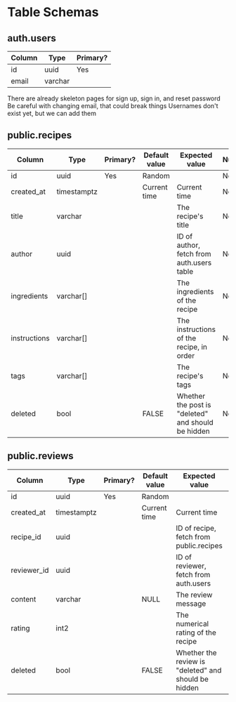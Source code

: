 # Table Schemas

## auth.users

| Column | Type | Primary? |
|-|-|-|
| id | uuid | Yes |
| email | varchar | |
There are already skeleton pages for sign up, sign in, and reset password
Be careful with changing email, that could break things
Usernames don't exist yet, but we can add them

## public.recipes

| Column | Type | Primary? | Default value | Expected value | Nullable? |
|-|-|-|-|-|-|
| id | uuid | Yes | Random | | No |
| created_at | timestamptz | | Current time | Current time | No |
| title | varchar | | | The recipe's title | No |
| author | uuid | | | ID of author, fetch from auth.users table | No |
| ingredients | varchar[] | | | The ingredients of the recipe | No |
| instructions | varchar[] | | | The instructions of the recipe, in order | No |
| tags | varchar[] | | | The recipe's tags | No |
| deleted | bool | | FALSE | Whether the post is "deleted" and should be hidden | No |

## public.reviews

| Column | Type | Primary? | Default value | Expected value | Nullable? |
|-|-|-|-|-|-|
| id | uuid | Yes | Random | | No |
| created_at | timestamptz | | Current time | Current time | No |
| recipe_id | uuid | | | ID of recipe, fetch from public.recipes | No |
| reviewer_id | uuid | | | ID of reviewer, fetch from auth.users | No |
| content | varchar | | NULL | The review message | Yes |
| rating | int2 | | | The numerical rating of the recipe | No |
| deleted | bool | | FALSE | Whether the review is "deleted" and should be hidden | No |